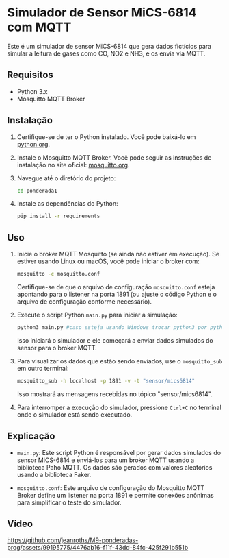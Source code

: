# Simulador de Sensor MiCS-6814 com MQTT

Este é um simulador de sensor MiCS-6814 que gera dados fictícios para simular a leitura de gases como CO, NO2 e NH3, e os envia via MQTT.

## Requisitos

- Python 3.x
- Mosquitto MQTT Broker

## Instalação

1. Certifique-se de ter o Python instalado. Você pode baixá-lo em [python.org](https://www.python.org/).

2. Instale o Mosquitto MQTT Broker. Você pode seguir as instruções de instalação no site oficial: [mosquitto.org](https://mosquitto.org/download/).


3. Navegue até o diretório do projeto:

    ```bash
    cd ponderada1
    ```

5. Instale as dependências do Python:

    ```bash
    pip install -r requirements
    ```

## Uso

1. Inicie o broker MQTT Mosquitto (se ainda não estiver em execução). Se estiver usando Linux ou macOS, você pode iniciar o broker com:

    ```bash
    mosquitto -c mosquitto.conf
    ```

    Certifique-se de que o arquivo de configuração `mosquitto.conf` esteja apontando para o listener na porta 1891 (ou ajuste o código Python e o arquivo de configuração conforme necessário).

2. Execute o script Python `main.py` para iniciar a simulação:

    ```bash
    python3 main.py #caso esteja usando Windows trocar python3 por python
    ```

    Isso iniciará o simulador e ele começará a enviar dados simulados do sensor para o broker MQTT.

3. Para visualizar os dados que estão sendo enviados, use o `mosquitto_sub` em outro terminal:

    ```bash
    mosquitto_sub -h localhost -p 1891 -v -t "sensor/mics6814" 
    ```

    Isso mostrará as mensagens recebidas no tópico "sensor/mics6814".

4. Para interromper a execução do simulador, pressione `Ctrl+C` no terminal onde o simulador está sendo executado.

## Explicação

- `main.py`: Este script Python é responsável por gerar dados simulados do sensor MiCS-6814 e enviá-los para um broker MQTT usando a biblioteca Paho MQTT. Os dados são gerados com valores aleatórios usando a biblioteca Faker.

- `mosquitto.conf`: Este arquivo de configuração do Mosquitto MQTT Broker define um listener na porta 1891 e permite conexões anônimas para simplificar o teste do simulador.


## Vídeo


https://github.com/jeanroths/M9-ponderadas-prog/assets/99195775/4476ab16-f11f-43dd-84fc-425f291b551b

